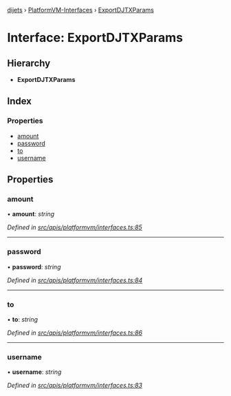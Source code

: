 [dijets](../README.md) › [PlatformVM-Interfaces](../modules/platformvm_interfaces.md) › [ExportDJTXParams](platformvm_interfaces.exportdjtxparams.md)

# Interface: ExportDJTXParams

## Hierarchy

* **ExportDJTXParams**

## Index

### Properties

* [amount](platformvm_interfaces.exportdjtxparams.md#amount)
* [password](platformvm_interfaces.exportdjtxparams.md#password)
* [to](platformvm_interfaces.exportdjtxparams.md#to)
* [username](platformvm_interfaces.exportdjtxparams.md#username)

## Properties

###  amount

• **amount**: *string*

*Defined in [src/apis/platformvm/interfaces.ts:85](https://github.com/Dijets-Inc/dijetsjs/blob/ca67b81/src/apis/platformvm/interfaces.ts#L85)*

___

###  password

• **password**: *string*

*Defined in [src/apis/platformvm/interfaces.ts:84](https://github.com/Dijets-Inc/dijetsjs/blob/ca67b81/src/apis/platformvm/interfaces.ts#L84)*

___

###  to

• **to**: *string*

*Defined in [src/apis/platformvm/interfaces.ts:86](https://github.com/Dijets-Inc/dijetsjs/blob/ca67b81/src/apis/platformvm/interfaces.ts#L86)*

___

###  username

• **username**: *string*

*Defined in [src/apis/platformvm/interfaces.ts:83](https://github.com/Dijets-Inc/dijetsjs/blob/ca67b81/src/apis/platformvm/interfaces.ts#L83)*
